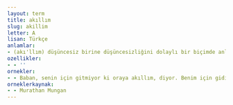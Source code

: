 ```yaml
---
layout: term
title: akıllım
slug: akillim
letter: A
lisan: Türkçe
anlamlar:
- (akı'llım) düşüncesiz birine düşüncesizliğini dolaylı bir biçimde anlatmak için kullanılan bir söz
ozellikler:
- - ''
ornekler:
- - Baban, senin için gitmiyor ki oraya akıllım, diyor. Benim için gidiyoruz, diye övünüyor Ali.
orneklerkaynak:
- - Murathan Mungan
---
```

